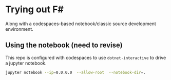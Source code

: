 # Trying out F#

Along with a codespaces-based notebook/classic source development environment.

## Using the notebook (need to revise)

This repo is configured with codespaces to use `dotnet-interactive` to drive a jupyter notebook.

```bash
jupyter notebook --ip=0.0.0.0  --allow-root  --notebook-dir=.
```